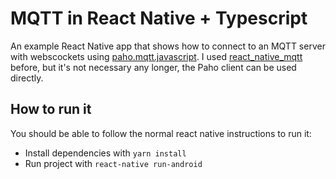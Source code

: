 # MQTT in React Native + Typescript
An example React Native app that shows how to connect to an MQTT server with webscockets using [paho.mqtt.javascript](https://github.com/eclipse/paho.mqtt.javascript). I used [react_native_mqtt](https://github.com/Introvertuous/react_native_mqtt) before, but it's not necessary any longer, the Paho client can be used directly.

## How to run it
You should be able to follow the normal react native instructions to run it:
- Install dependencies with `yarn install`
- Run project with `react-native run-android`
